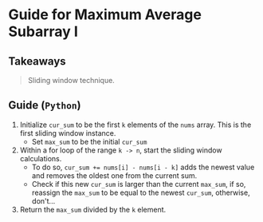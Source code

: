 # Guide for Maximum Average Subarray I

## Takeaways
> Sliding window technique.

## Guide (`Python`)
1. Initialize `cur_sum` to be the first `k` elements of the `nums` array. This is the first sliding window instance.
   - Set `max_sum` to be the initial `cur_sum`
2. Within a for loop of the range `k -> n`, start the sliding window calculations.
   - To do so, `cur_sum += nums[i] - nums[i - k]` adds the newest value and removes the oldest one from the current sum.
   - Check if this new `cur_sum` is larger than the current `max_sum`, if so, reassign the `max_sum` to be equal to the newest `cur_sum`, otherwise, don't...
3. Return the `max_sum` divided by the `k` element.
